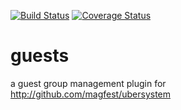[![Build Status](https://travis-ci.org/magfest/guests.svg)](https://travis-ci.org/magfest/guests) [![Coverage Status](https://coveralls.io/repos/github/magfest/guests/badge.svg?branch=master)](https://coveralls.io/github/magfest/guests?branch=master)

# guests
a guest group management plugin for http://github.com/magfest/ubersystem
